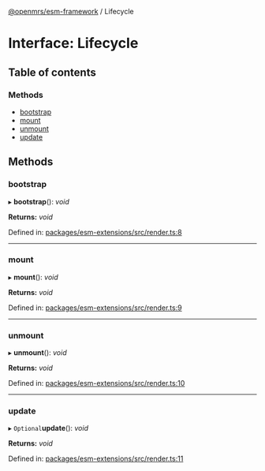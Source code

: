 [@openmrs/esm-framework](../API.md) / Lifecycle

# Interface: Lifecycle

## Table of contents

### Methods

- [bootstrap](lifecycle.md#bootstrap)
- [mount](lifecycle.md#mount)
- [unmount](lifecycle.md#unmount)
- [update](lifecycle.md#update)

## Methods

### bootstrap

▸ **bootstrap**(): *void*

**Returns:** *void*

Defined in: [packages/esm-extensions/src/render.ts:8](https://github.com/openmrs/openmrs-esm-core/blob/master/packages/esm-extensions/src/render.ts#L8)

___

### mount

▸ **mount**(): *void*

**Returns:** *void*

Defined in: [packages/esm-extensions/src/render.ts:9](https://github.com/openmrs/openmrs-esm-core/blob/master/packages/esm-extensions/src/render.ts#L9)

___

### unmount

▸ **unmount**(): *void*

**Returns:** *void*

Defined in: [packages/esm-extensions/src/render.ts:10](https://github.com/openmrs/openmrs-esm-core/blob/master/packages/esm-extensions/src/render.ts#L10)

___

### update

▸ `Optional`**update**(): *void*

**Returns:** *void*

Defined in: [packages/esm-extensions/src/render.ts:11](https://github.com/openmrs/openmrs-esm-core/blob/master/packages/esm-extensions/src/render.ts#L11)
